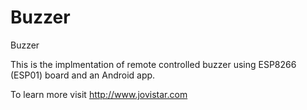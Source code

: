 # Buzzer
Buzzer

This is the implmentation of remote controlled buzzer using ESP8266 (ESP01) board and an Android app.

To learn more visit http://www.jovistar.com
